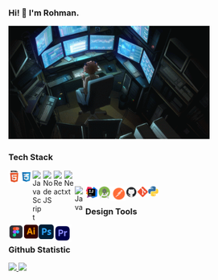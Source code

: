 ### Hi! 👋 I'm Rohman.
<img alt="Coding" width="400" src="https://github.com/abdulrohman19/AbdulRohman19/blob/main/IMG/gifImg.gif">

### Tech Stack 

<a href="#"><img align="left" alt="" title="Html" width="23px" src="https://github.com/abdulrohman19/AbdulRohman19/blob/main/IMG/html.png" /></a>
  <a href="https://css.org/"><img align="left" alt="Css" title="Css" width="25px" src="https://github.com/abdulrohman19/AbdulRohman19/blob/main/IMG/cssblue.png" /></a>
  <a href="https://javasript.org/"><img align="left" alt="JavaScript" title="JavaScript" width="21px" src="https://upload.wikimedia.org/wikipedia/commons/9/99/Unofficial_JavaScript_logo_2.svg" /></a>
  <a href="https://nodejs.org/"><img align="left" alt="NodeJS" title="NodeJS" width="21px" src="https://cdn.hashnode.com/res/hashnode/image/upload/v1703155483443/e42a7be2-890a-4bd2-accf-306e53ccebbd.png" /></a>
  <a href="https://reactjs.org/"><img align="left" alt="React" title="React" width="21px" src="https://cdn.worldvectorlogo.com/logos/react-2.svg" /></a>
  <a href="https://nextjs.org/"><img align="left" alt="Next" title="Next (React SSR Framework)" width="21px" src="https://iconape.com/wp-content/files/gm/82643/svg/next-js.svg" /></a>
<br>

<a href="https://github.com/abdulrohman19"><img align="left" alt="Java" title="Java" width="21px" src="https://encrypted-tbn0.gstatic.com/images?q=tbn:ANd9GcSghdWGl00O5hS7sDlc98yJT_gszgNh1wwUlQ&s" /></a>
  <a href=""><img align="left" alt="IntelliJ IDEA" title="IntelliJ IDEA" width="25px" src="https://github.com/abdulrohman19/AbdulRohman19/blob/main/IMG/IntelliJ%20IDEA.png" /></a>
  <a href=""><img align="left" alt="Andoid Studio" title="Andoid Studio" width="25px" src="https://github.com/abdulrohman19/AbdulRohman19/blob/main/IMG/android.png" /></a>
  <a href=""><img align="left" alt="Postman" title="Postman" width="30px" src="https://github.com/abdulrohman19/AbdulRohman19/blob/main/IMG/postman-seeklogo.com.svg" /></a>
    <a href="https://github.com/abdulrohman19"><img align="left" alt="GitHub" title="GitHub" width="23px" src="https://github.com/abdulrohman19/AbdulRohman19/blob/main/IMG/icGitHub.png" /></a>
      <a href=""><img align="left" alt="Git" title="Git" width="22px" src="https://github.com/abdulrohman19/AbdulRohman19/blob/main/IMG/git.png" /></a>
  <a href=""><img align="left" alt="Python" title="Python" width="20px" src="https://github.com/abdulrohman19/AbdulRohman19/blob/main/IMG/python.png" /></a>
  <br>
  
### Design Tools
<a href="https://github.com/abdulrohman19"><img align="left" alt="" title="Figma" width="30px" src="https://github.com/abdulrohman19/AbdulRohman19/blob/main/IMG/Figma.png" /></a>
  <a href="https://github.com/abdulrohman19"><img align="left" alt="Adobe Illustrator" title="Adobe Illustrator" width="30px" src="https://github.com/abdulrohman19/AbdulRohman19/blob/main/IMG/Ai.png" /></a>
  <a href="https://github.com/abdulrohman19"><img align="left" alt="Adobe Photoshop" title="Adobe Photoshop" width="30px" src="https://github.com/abdulrohman19/AbdulRohman19/blob/main/IMG/Ps.png" /></a>
    <a href="https://github.com/abdulrohman19"><img align="left" alt="Adobe Premiere Pro" title="Adobe Premiere Pro" width="35px" src="https://github.com/abdulrohman19/AbdulRohman19/blob/main/IMG/Pr.png" /></a>
<br>

### Github Statistic
<p align="left">
<a href="https://github.com/abdulrohman19">
  <img height="180em" src="https://github-readme-stats-eight-theta.vercel.app/api?username=dimasmds&show_icons=true&theme=algolia&include_all_commits=true&count_private=true"/>
  <img height="180em" src="https://github-readme-stats-eight-theta.vercel.app/api/top-langs/?username=dimasmds&layout=compact&langs_count=8&theme=algolia"/>
</a>
</p>
